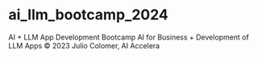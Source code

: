 # ai_llm_bootcamp_2024
AI + LLM App Development Bootcamp AI for Business + Development of LLM Apps © 2023 Julio Colomer, AI Accelera
